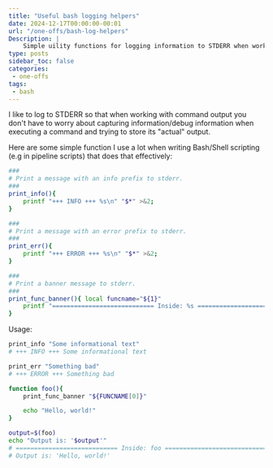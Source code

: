 ```yaml
---
title: "Useful bash logging helpers"
date: 2024-12-17T00:00:00-00:01
url: "/one-offs/bash-log-helpers"
Description: |
    Simple uility functions for logging information to STDERR when working with shell.
type: posts
sidebar_toc: false
categories:
 - one-offs
tags:
 - bash
---
```


I like to log to STDERR so that when working with command output you don't have to
worry about capturing information/debug information when executing
a command and trying to store its "actual" output.

Here are some simple function I use a lot when writing Bash/Shell scripting (e.g in
pipeline scripts) that does that effectively:

```bash
###
# Print a message with an info prefix to stderr.
###
print_info(){
    printf "+++ INFO +++ %s\n" "$*" >&2;
}

###
# Print a message with an error prefix to stderr.
###
print_err(){
    printf "+++ ERROR +++ %s\n" "$*" >&2;
}

###
# Print a banner message to stderr.
###
print_func_banner(){ local funcname="${1}"
    printf "============================ Inside: %s ============================\n" "${funcname}" >&2;
}
```

Usage:

```bash
print_info "Some informational text"
# +++ INFO +++ Some informational text
```

```bash
print_err "Something bad"
# +++ ERROR +++ Something bad
```

```bash
function foo(){
    print_func_banner "${FUNCNAME[0]}"

    echo "Hello, world!"
}

output=$(foo)
echo "Output is: '$output'"
# ============================ Inside: foo ============================
# Output is: 'Hello, world!'

```
